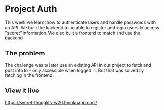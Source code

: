 # Project Auth

This week we learnt how to authenticate users and handle passwords with an API. We built the backend to be able to register and login users to access "secret" information. We also built a frontend to match and use the backend.

## The problem

The challenge was to later use an existing API in out project to fetch and post info to - only accessible when logged in. But that was solved by fetching in the frontend.

## View it live

https://secret-thoughts-w20.herokuapp.com/
